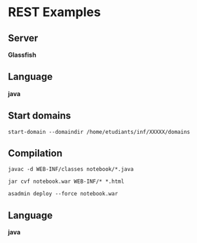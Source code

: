 # REST Examples

## Server
**Glassfish**

## Language
**java**


## Start domains

    start-domain --domaindir /home/etudiants/inf/XXXXX/domains


## Compilation

    javac -d WEB-INF/classes notebook/*.java

    jar cvf notebook.war WEB-INF/* *.html

    asadmin deploy --force notebook.war 

## Language
**java**

